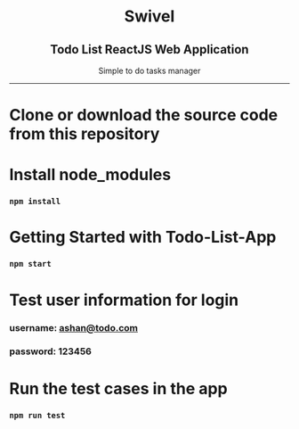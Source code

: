 <div align="center">
<h1>Swivel</h1>
<h2>Todo List ReactJS Web Application</h2>
<p>Simple to do tasks manager</p>
</div>
<hr />

# Clone or download the source code from this repository
# Install node_modules 

### `npm install`

# Getting Started with Todo-List-App

### `npm start`

# Test user information for login

### username: ashan@todo.com
### password: 123456

# Run the test cases in the app

### `npm run test`